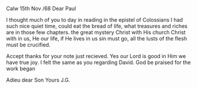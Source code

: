  Calw 15th Nov /68
Dear Paul

I thought much of you to day in reading in the epistel of Colossians I had such nice quiet time, could eat the bread of life, what treasures and riches are in those few chapters. the great mystery Christ with His church Christ with in us, He our life, if He lives in us sin must go, all the lusts of the flesh must be crucified.

Accept thanks for your note just recieved. Yes our Lord is good in Him we have true joy. I felt the same as you regarding David. God be praised for the work began

 Adieu dear Son
 Yours J.G.
